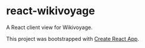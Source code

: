 # react-wikivoyage
A React client view for Wikivoyage.

This project was bootstrapped with [Create React App](https://github.com/facebook/create-react-app).
